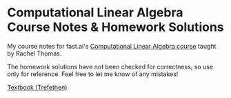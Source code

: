 # Computational Linear Algebra Course Notes & Homework Solutions

My course notes for fast.ai's [Computational Linear Algebra course](https://github.com/fastai/numerical-linear-algebra) taught by Rachel Thomas.

The homework solutions have not been checked for correctness, so use only for reference. Feel free to let me know of any mistakes!

[Textbook (Trefethen)](https://www.stat.uchicago.edu/~lekheng/courses/309/books/Trefethen-Bau.pdf) 